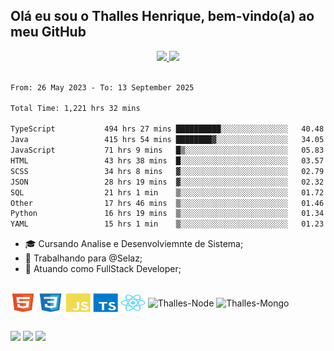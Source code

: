 ## Olá eu sou o Thalles Henrique, bem-vindo(a) ao meu GitHub

<div align="center">
  <a href="https://github.com/Thalles-HsA">
  <img height="180em" src="https://github-readme-stats.vercel.app/api?username=Thalles-HsA&show_icons=true&theme=radical&include_all_commits=true&count_private=true"/>
  <img height="180em" src="https://github-readme-stats.vercel.app/api/top-langs/?username=Thalles-HsA&exclude_repo=github-readme-stats,Pong,Freeway-JS&langs_count=5&theme=radical"/>
</div><br>
  
  <!--START_SECTION:waka-->

```txt
From: 26 May 2023 - To: 13 September 2025

Total Time: 1,221 hrs 32 mins

TypeScript           494 hrs 27 mins ██████████░░░░░░░░░░░░░░░   40.48 %
Java                 415 hrs 54 mins ████████▓░░░░░░░░░░░░░░░░   34.05 %
JavaScript           71 hrs 9 mins   █▒░░░░░░░░░░░░░░░░░░░░░░░   05.83 %
HTML                 43 hrs 38 mins  █░░░░░░░░░░░░░░░░░░░░░░░░   03.57 %
SCSS                 34 hrs 8 mins   ▓░░░░░░░░░░░░░░░░░░░░░░░░   02.79 %
JSON                 28 hrs 19 mins  ▓░░░░░░░░░░░░░░░░░░░░░░░░   02.32 %
SQL                  21 hrs 1 min    ▒░░░░░░░░░░░░░░░░░░░░░░░░   01.72 %
Other                17 hrs 46 mins  ▒░░░░░░░░░░░░░░░░░░░░░░░░   01.46 %
Python               16 hrs 19 mins  ▒░░░░░░░░░░░░░░░░░░░░░░░░   01.34 %
YAML                 15 hrs 1 min    ▒░░░░░░░░░░░░░░░░░░░░░░░░   01.23 %
```

<!--END_SECTION:waka-->

  - 🎓 Cursando Analise e Desenvolviemnte de Sistema;
  - 🌱 Trabalhando para @Selaz;
  - 🎯 Atuando como FullStack Developer;
 
<div style="display: inline_block"><br>
  <img align="center" alt="Thalles-HTML" height="30" width="40" src="https://raw.githubusercontent.com/devicons/devicon/master/icons/html5/html5-original.svg">
  <img align="center" alt="Thalles-CSS" height="30" width="40" src="https://raw.githubusercontent.com/devicons/devicon/master/icons/css3/css3-original.svg">
  <img align="center" alt="Thalles-Js" height="30" width="40" src="https://raw.githubusercontent.com/devicons/devicon/master/icons/javascript/javascript-plain.svg">
  <img align="center" alt="Thalles-Ts" height="30" width="40" src="https://raw.githubusercontent.com/devicons/devicon/master/icons/typescript/typescript-plain.svg">
  <img align="center" alt="Thalles-React" height="30" width="40" src="https://raw.githubusercontent.com/devicons/devicon/master/icons/react/react-original.svg">
  <img align="center" alt="Thalles-Node" height="30" width="40" src="https://cdn.jsdelivr.net/gh/devicons/devicon/icons/nodejs/nodejs-original.svg" />
  <img align="center" alt="Thalles-Mongo" height="30" width="40" src="https://cdn.jsdelivr.net/gh/devicons/devicon/icons/mongodb/mongodb-original.svg" />
  
</div>

 ##
  
<div>
  <a href="https://www.linkedin.com/in/thalles-hsa" target="_blank"><img src="https://img.shields.io/badge/-LinkedIn-%230077B5?style=for-the-badge&logo=linkedin&logoColor=white" target="_blank"></a> 
  <a href="https://instagram.com/thalleshsa" target="_blank"><img src="https://img.shields.io/badge/-Instagram-%23E4405F?style=for-the-badge&logo=instagram&logoColor=white" target="_blank"></a>
  <a href = "mailto:thsa.henrique@gmail.com"><img src="https://img.shields.io/badge/-Gmail-%23333?style=for-the-badge&logo=gmail&logoColor=white" target="_blank"></a>
   
</div>
